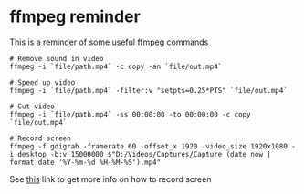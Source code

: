 # ffmpeg reminder

This is a reminder of some useful ffmpeg commands

```nu
# Remove sound in video
ffmpeg -i `file/path.mp4` -c copy -an `file/out.mp4`

# Speed up video
ffmpeg -i `file/path.mp4` -filter:v "setpts=0.25*PTS" `file/out.mp4`

# Cut video
ffmpeg -i `file/path.mp4` -ss 00:00:00 -to 00:00:00 -c copy `file/out.mp4`

# Record screen
ffmpeg -f gdigrab -framerate 60 -offset_x 1920 -video_size 1920x1080 -i desktop -b:v 15000000 $"D:/Videos/Captures/Capture_(date now | format date '%Y-%m-%d %H-%M-%S').mp4"
```

See [this](https://trac.ffmpeg.org/wiki/Capture/Desktop) link to get more info on how to record screen
